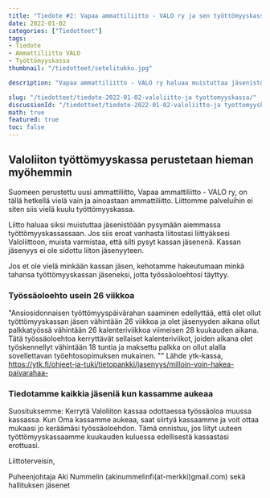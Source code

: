 ```yaml
---
title: "Tiedote #2: Vapaa ammattiliitto - VALO ry ja sen työttömyyskassa"
date: 2022-01-02
categories: ["Tiedotteet"]
tags:
- Tiedote
- Ammattiliitto VALO
- Työttömyyskassa
thumbnail: "/tiedotteet/setelitukko.jpg"

description: "Vapaa ammattiliitto - VALO ry haluaa muistuttaa jäsenistöään toistaiseksi pysymään aiemmassa työttömyyskassassaan. Jos siis eroat vanhasta liitostasi liittyäksesi Valoliittoon, muista varmistaa, että silti pysyt kassan jäsenenä. Kassan jäsenyys ei ole sidottu liiton jäsenyyteen."

slug: "/tiedotteet/tiedote-2022-01-02-valoliitto-ja tyottomyyskassa/"
discussionId: "/tiedotteet/tiedote-2022-01-02-valoliitto-ja tyottomyyskassa/"
math: true
featured: true
toc: false
---
```

## Valoliiton työttömyyskassa perustetaan hieman myöhemmin

Suomeen perustettu uusi ammattiliitto, Vapaa ammattiliitto - VALO ry, on tällä hetkellä vielä vain ja ainoastaan ammattiliitto. Liittomme palveluihin ei siten siis vielä kuulu työttömyyskassa.

Liitto haluaa siksi muistuttaa jäsenistöään pysymään aiemmassa työttömyyskassassaan. Jos siis eroat vanhasta liitostasi liittyäksesi Valoliittoon, muista varmistaa, että silti pysyt kassan jäsenenä. Kassan jäsenyys ei ole sidottu liiton jäsenyyteen.

Jos et ole vielä minkään kassan jäsen, kehotamme hakeutumaan minkä tahansa työttömyyskassan jäseneksi, jotta työssäoloehtosi täyttyy.

### Työssäoloehto usein 26 viikkoa
"Ansiosidonnaisen työttömyyspäivärahan saaminen edellyttää, että olet ollut työttömyyskassan jäsen vähintään 26  viikkoa ja olet jäsenyyden aikana ollut palkkatyössä vähintään 26 kalenteriviikkoa viimeisen 28 kuukauden aikana. Tätä työssäoloehtoa kerryttävät sellaiset kalenteriviikot, joiden aikana olet työskennellyt vähintään 18 tuntia ja maksettu palkka on ollut alalla sovellettavan työehtosopimuksen mukainen. ""
Lähde ytk-kassa, https://ytk.fi/ohjeet-ja-tuki/tietopankki/jasenyys/milloin-voin-hakea-paivarahaa-

### Tiedotamme kaikkia jäseniä kun kassamme aukeaa
Suosituksemme: Kerrytä Valoliiton kassaa odottaessa työssäoloa muussa kassassa. Kun Oma kassamme aukeaa, saat siirtyä kassaamme ja voit ottaa mukaasi jo keräämäsi työssäoloehdon. Tämä onnistuu, jos liityt uuteen työttömyyskassaamme kuukauden kuluessa edellisestä kassastasi erottuasi.

Liittoterveisin,  
 
Puheenjohtaja Aki Nummelin (akinummelinfi(at-merkki)gmail.com) sekä hallituksen jäsenet 
 
